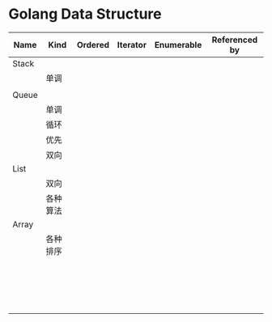 # Golang Data Structure

| Name  | Kind | Ordered | Iterator | Enumerable | Referenced by |
| ----- | ---- | ------- | -------- | ---------- | ------------- |
| Stack |      |         |          |            |               |
|       | 单调 |         |          |            |               |
|       |      |         |          |            |               |
| Queue |      |         |          |            |               |
|       | 单调 |         |          |            |               |
|       | 循环 |         |          |            |               |
|       | 优先 |         |          |            |               |
|       | 双向 |         |          |            |               |
| List  |      |         |          |            |               |
|       | 双向 |         |          |            |               |
|       | 各种算法 |         |          |            |               |
| Array |      |         |          |            |               |
|       | 各种排序 |         |          |            |               |
|       |      |         |          |            |               |
|       |      |         |          |            |               |
|       |      |         |          |            |               |
|       |      |         |          |            |               |
|       |      |         |          |            |               |
|       |      |         |          |            |               |
|       |      |         |          |            |               |
|       |      |         |          |            |               |
|       |      |         |          |            |               |
|       |      |         |          |            |               |
|       |      |         |          |            |               |
|       |      |         |          |            |               |
|       |      |         |          |            |               |
|       |      |         |          |            |               |
|       |      |         |          |            |               |
|       |      |         |          |            |               |
|       |      |         |          |            |               |
|       |      |         |          |            |               |

